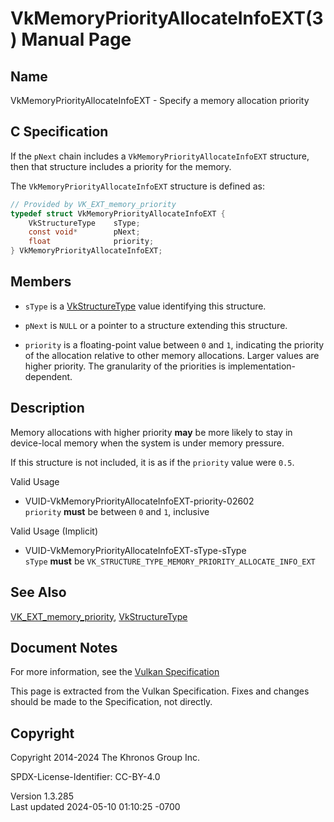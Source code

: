 # VkMemoryPriorityAllocateInfoEXT(3) Manual Page

## Name

VkMemoryPriorityAllocateInfoEXT - Specify a memory allocation priority



## <a href="#_c_specification" class="anchor"></a>C Specification

If the `pNext` chain includes a `VkMemoryPriorityAllocateInfoEXT`
structure, then that structure includes a priority for the memory.

The `VkMemoryPriorityAllocateInfoEXT` structure is defined as:

``` c
// Provided by VK_EXT_memory_priority
typedef struct VkMemoryPriorityAllocateInfoEXT {
    VkStructureType    sType;
    const void*        pNext;
    float              priority;
} VkMemoryPriorityAllocateInfoEXT;
```

## <a href="#_members" class="anchor"></a>Members

- `sType` is a [VkStructureType](https://registry.khronos.org/vulkan/specs/1.3-extensions/man/html/VkStructureType.html) value identifying
  this structure.

- `pNext` is `NULL` or a pointer to a structure extending this
  structure.

- `priority` is a floating-point value between `0` and `1`, indicating
  the priority of the allocation relative to other memory allocations.
  Larger values are higher priority. The granularity of the priorities
  is implementation-dependent.

## <a href="#_description" class="anchor"></a>Description

Memory allocations with higher priority **may** be more likely to stay
in device-local memory when the system is under memory pressure.

If this structure is not included, it is as if the `priority` value were
`0.5`.

Valid Usage

- <a href="#VUID-VkMemoryPriorityAllocateInfoEXT-priority-02602"
  id="VUID-VkMemoryPriorityAllocateInfoEXT-priority-02602"></a>
  VUID-VkMemoryPriorityAllocateInfoEXT-priority-02602  
  `priority` **must** be between `0` and `1`, inclusive

Valid Usage (Implicit)

- <a href="#VUID-VkMemoryPriorityAllocateInfoEXT-sType-sType"
  id="VUID-VkMemoryPriorityAllocateInfoEXT-sType-sType"></a>
  VUID-VkMemoryPriorityAllocateInfoEXT-sType-sType  
  `sType` **must** be
  `VK_STRUCTURE_TYPE_MEMORY_PRIORITY_ALLOCATE_INFO_EXT`

## <a href="#_see_also" class="anchor"></a>See Also

[VK_EXT_memory_priority](https://registry.khronos.org/vulkan/specs/1.3-extensions/man/html/VK_EXT_memory_priority.html),
[VkStructureType](https://registry.khronos.org/vulkan/specs/1.3-extensions/man/html/VkStructureType.html)

## <a href="#_document_notes" class="anchor"></a>Document Notes

For more information, see the <a
href="https://registry.khronos.org/vulkan/specs/1.3-extensions/html/vkspec.html#VkMemoryPriorityAllocateInfoEXT"
target="_blank" rel="noopener">Vulkan Specification</a>

This page is extracted from the Vulkan Specification. Fixes and changes
should be made to the Specification, not directly.

## <a href="#_copyright" class="anchor"></a>Copyright

Copyright 2014-2024 The Khronos Group Inc.

SPDX-License-Identifier: CC-BY-4.0

Version 1.3.285  
Last updated 2024-05-10 01:10:25 -0700
